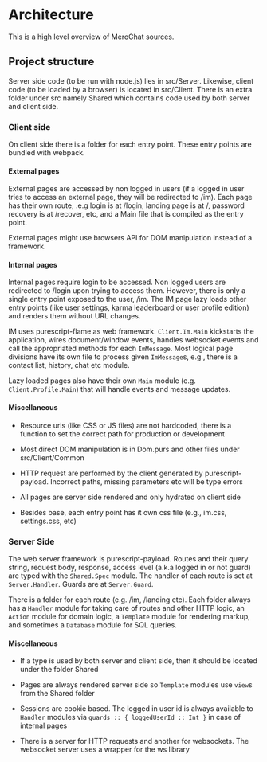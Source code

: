 # Architecture

This is a high level overview of MeroChat sources.

## Project structure

Server side code (to be run with node.js) lies in src/Server. Likewise, client code (to be loaded by a browser) is located in src/Client. There is an extra folder under src namely Shared which contains code used by both server and client side.

### Client side

On client side there is a folder for each entry point. These entry points are bundled with webpack.

#### External pages

External pages are accessed by non logged in users (if a logged in user tries to access an external page, they will be redirected to /im). Each page has their own route, .e.g login is at /login, landing page is at /, password recovery is at /recover, etc, and a Main file that is compiled as the entry point.

External pages might use browsers API for DOM manipulation instead of a framework.

#### Internal pages

Internal pages require login to be accessed. Non logged users are redirected to /login upon trying to access them. However, there is only a single entry point exposed to the user, /im. The IM page lazy loads other entry points (like user settings, karma leaderboard or user profile edition) and renders them without URL changes.

IM uses purescript-flame as web framework. `Client.Im.Main` kickstarts the application, wires document/window events, handles websocket events and call the appropriated methods for each `ImMessage`. Most logical page divisions have its own file to process given `ImMessage`s, e.g., there is a contact list, history, chat etc module.

Lazy loaded pages also have their own `Main` module (e.g. `Client.Profile.Main`) that will handle events and message updates.

#### Miscellaneous

* Resource urls (like CSS or JS files) are not hardcoded, there is a function to set the correct path for production or development

* Most direct DOM manipulation is in Dom.purs and other files under src/Client/Common

* HTTP request are performed by the client generated by purescript-payload. Incorrect paths, missing parameters etc will be type errors

* All pages are server side rendered and only hydrated on client side

* Besides base, each entry point has it own css file (e.g., im.css, settings.css, etc)

### Server Side

The web server framework is purescript-payload. Routes and their query string, request body, response, access level (a.k.a logged in or not guard) are typed with the `Shared.Spec` module. The handler of each route is set at `Server.Handler`. Guards are at `Server.Guard`.

There is a folder for each route (e.g. /im, /landing etc). Each folder always has a `Handler` module for taking care of routes and other HTTP logic, an `Action` module for domain logic, a `Template` module for rendering markup, and sometimes a `Database` module for SQL queries.

#### Miscellaneous

* If a type is used by both server and client side, then it should be located under the folder Shared

* Pages are always rendered server side so `Template` modules use `view`s from the Shared folder

* Sessions are cookie based. The logged in user id is always available to `Handler` modules via `guards :: { loggedUserId :: Int }` in case of internal pages

* There is a server for HTTP requests and another for websockets. The websocket server uses a wrapper for the ws library